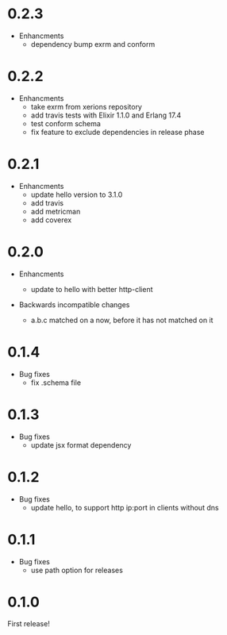 # 0.2.3

* Enhancments
  * dependency bump exrm and conform

# 0.2.2

* Enhancments
  * take exrm from xerions repository
  * add travis tests with Elixir 1.1.0 and Erlang 17.4
  * test conform schema
  * fix feature to exclude dependencies in release phase

# 0.2.1

* Enhancments
  * update hello version to 3.1.0
  * add travis
  * add metricman
  * add coverex

# 0.2.0

* Enhancments
  * update to hello with better http-client

* Backwards incompatible changes
  * a.b.c matched on a now, before it has not matched on it

# 0.1.4

* Bug fixes
  * fix .schema file

# 0.1.3

* Bug fixes
  * update jsx format dependency

# 0.1.2

* Bug fixes
  * update hello, to support http ip:port in clients without dns

# 0.1.1

* Bug fixes
  * use path option for releases

# 0.1.0

First release!
